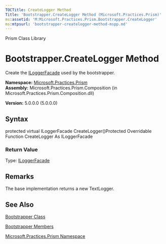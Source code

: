 ```yaml
---
TOCTitle: CreateLogger Method
Title: 'Bootstrapper.CreateLogger Method (Microsoft.Practices.Prism)'
ms:assetid: 'M:Microsoft.Practices.Prism.Bootstrapper.CreateLogger'
ms:mtpsurl: 'bootstrapper-createlogger-method-mspp.md'
---
```


Prism Class Library

Bootstrapper.CreateLogger Method
====================================

Create the [ILoggerFacade](https://msdn.microsoft.com/library/microsoft.practices.prism.logging.iloggerfacade) used by the bootstrapper.

**Namespace:** [Microsoft.Practices.Prism](https://msdn.microsoft.com/library/microsoft.practices.prism)
**Assembly:** Microsoft.Practices.Prism.Composition (in Microsoft.Practices.Prism.Composition.dll)

**Version:** 5.0.0.0 (5.0.0.0)

## Syntax


protected virtual ILoggerFacade CreateLogger()Protected Overridable Function CreateLogger As ILoggerFacade
### Return Value

Type: [ILoggerFacade](https://msdn.microsoft.com/library/microsoft.practices.prism.logging.iloggerfacade)

Remarks
-------

 The base implementation returns a new TextLogger.

See Also
--------


[Bootstrapper Class](https://msdn.microsoft.com/library/microsoft.practices.prism.bootstrapper)

[Bootstrapper Members](https://msdn.microsoft.com/allmembers.t:microsoft.practices.prism.bootstrapper)

[Microsoft.Practices.Prism Namespace](https://msdn.microsoft.com/library/microsoft.practices.prism)
